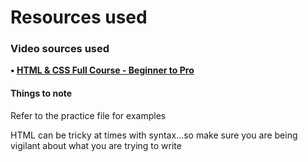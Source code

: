 # Resources used

### Video sources used
**• [HTML & CSS Full Course - Beginner to Pro](https://www.youtube.com/watch?v=G3e-cpL7ofc)**

#### Things to note
Refer to the practice file for examples

HTML can be tricky at times with syntax...so make sure you are being vigilant about what you are trying to write




